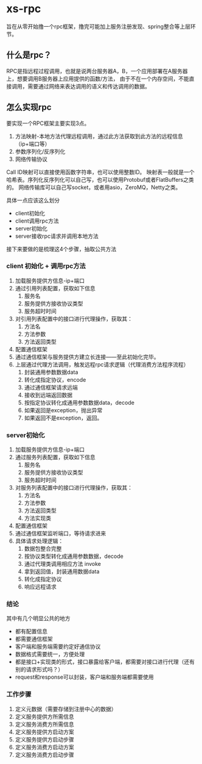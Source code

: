 # xs-rpc

旨在从零开始撸一个rpc框架，撸完可能加上服务注册发现、spring整合等上层环节。

## 什么是rpc？

RPC是指远程过程调用，也就是说两台服务器A，B，一个应用部署在A服务器上，想要调用B服务器上应用提供的函数/方法，
由于不在一个内存空间，不能直接调用，需要通过网络来表达调用的语义和传达调用的数据。

## 怎么实现rpc

要实现一个RPC框架主要实现3点。

1. 方法映射-本地方法代理远程调用，通过此方法获取到此方法的远程信息（ip+端口等）
2. 参数序列化/反序列化
3. 网络传输协议 


Call ID映射可以直接使用函数字符串，也可以使用整数ID。
映射表一般就是一个哈希表。序列化反序列化可以自己写，也可以使用Protobuf或者FlatBuffers之类的。
网络传输库可以自己写socket，或者用asio，ZeroMQ，Netty之类。


具体一点应该这么划分

* client初始化
* client调用rpc方法
* server初始化
* server接收rpc请求并调用本地方法

接下来要做的是梳理这4个步骤，抽取公共方法

### client 初始化 + 调用rpc方法

1. 加载服务提供方信息-ip+端口
2. 通过引用列表配置，获取如下信息
    1. 服务名
    2. 服务提供方接收协议类型
    3. 服务超时时间
3. 对引用列表配置中的接口进行代理操作，获取其：
    1. 方法名
    2. 方法参数
    3. 方法返回类型
4. 配置通信框架
5. 通过通信框架与服务提供方建立长连接——至此初始化完毕。
6. 上层通过代理方法调用，触发远程rpc请求逻辑（代理消费方法程序流程）
    1. 封装通用参数数据data
    2. 转化成指定协议，encode
    3. 通过通信框架请求远端
    4. 接收到远端返回数据
    5. 按指定协议转化成通用参数数据data，decode
    6. 如果返回是exception，抛出异常
    7. 如果返回不是exception，返回。
    
### server初始化
1. 加载服务提供方信息-ip+端口
2. 通过服务列表配置，获取如下信息
    1. 服务名
    2. 服务提供方接收协议类型
    3. 服务超时时间
3. 对服务列表配置中的接口进行代理操作，获取其：
    1. 方法名
    2. 方法参数
    3. 方法返回类型
    4. 方法实现类
4. 配置通信框架
5. 通过通信框架监听端口，等待请求进来
6. 具体请求处理逻辑：
    1. 数据包整合完整
    2. 按协议类型转化成通用参数数据，decode
    3. 通过代理类调用相应方法 invoke
    4. 拿到返回值，封装通用数据data
    5. 转化成指定协议
    6. 响应远程请求
    
    
### 结论
其中有几个明显公共的地方
* 都有配置信息
* 都需要通信框架
* 客户端和服务端需要约定好通信协议
* 数据格式需要统一，方便处理
* 都是接口+实现类的形式，接口暴露给客户端，都需要对接口进行代理（还有别的请求形式吗？）
* request和response可以封装，客户端和服务端都需要使用

### 工作步骤
1. 定义元数据（需要存储到注册中心的数据）
2. 定义服务提供方所需信息
3. 定义服务消费方所需信息
4. 定义服务提供方启动方案
5. 定义服务提供方启动步骤
6. 定义服务消费方启动方案
7. 定义服务消费方启动步骤